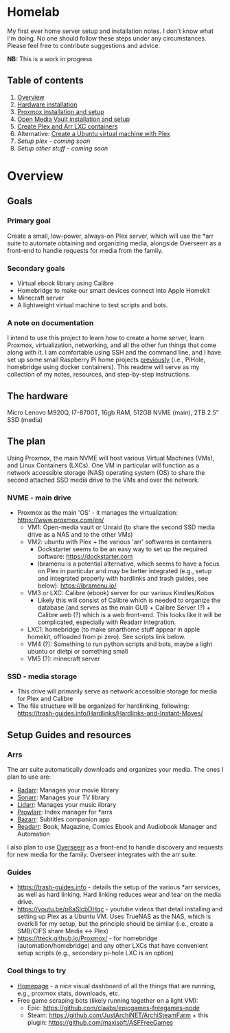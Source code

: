 # Homelab
My first ever home server setup and installation notes. I don't know what I'm doing. No one should follow these steps under any circumstances. Please feel free to contribute suggestions and advice.

**NB:** This is a work in progress

## Table of contents

1. [Overview](##Overview])
2. [Hardware installation](Hardware.md/#Hardware)
3. [Proxmox installation and setup](Proxmox.md/#Proxmox)
4. [Open Media Vault installation and setup](OMV.md)
5. [Create Plex and Arr LXC containers](PlexLXC.md)
6. Alternative: [Create a Ubuntu virtual machine with Plex](UbuntuVM.md)
7. *Setup plex - coming soon*
8. *Setup other stuff - coming soon*

# Overview

## Goals

### Primary goal

Create a small, low-power, always-on Plex server, which will use the *arr suite to automate obtaining and organizing media, alongside Overseerr as a front-end to handle requests for media from the family. 

### Secondary goals

- Virtual ebook library using Calibre 
- Homebridge to make our smart devices connect into Apple Homekit
- Minecraft server
- A lightweight virtual machine to test scripts and bots.

### A note on documentation

I intend to use this project to learn how to create a home server, learn Proxmox, virtualization, networking, and all the other fun things that come along with it. I am comfortable using SSH and the command line, and I have set up some small Raspberry Pi home projects [previously](https://github.com/mgrimace/PiHole-Wireguard-and-Homebridge-on-Raspberry-Pi-Zero-2) (i.e., PiHole, homebridge using docker containers). This readme will serve as my collection of my notes, resources, and step-by-step instructions. 

## The hardware

Micro Lenovo M920Q, I7-8700T, 16gb RAM, 512GB NVME (main), 2TB 2.5" SSD (media)

## The plan

Using Proxmox, the main NVME will host various Virtual Machines (VMs), and Linux Containers (LXCs). One VM in particular will function as a network accessible storage (NAS) operating system (OS) to share the second attached SSD media drive to the VMs and over the network. 

### NVME - main drive

- Proxmox as the main 'OS' - it manages the virtualization: https://www.proxmox.com/en/
  - VM1: Open-media vault or Unraid (to share the second SSD media drive as a NAS and to the other VMs) 
  - VM2: ubuntu with Plex + the various 'arr' softwares in containers
    - Dockstarter seems to be an easy way to set up the required software: https://dockstarter.com
    - Ibramenu is a potential alternative, which seems to have a focus on Plex in particular and may be better integrated (e.g., setup and integrated properly with hardlinks and trash guides, see below): https://ibramenu.io/
  - VM3 or LXC: Calibre (ebook) server for our various Kindles/Kobos 
    - Likely this will consist of Calibre which is needed to organize the database (and serves as the main GUI) + Calibre Server (?) + Calibre web (?) which is a web front-end. This looks like it will be complicated, especially with Readarr integration.
  - LXC1: homebridge (to make smarthome stuff appear in apple homekit, offloaded from pi zero). See scripts link below.
  - VM4 (?): Something to run python scripts and bots, maybe a light ubuntu or dietpi or something small 
  - VM5 (?): minecraft server  

### SSD - media storage

- This drive will primarily serve as network accessible storage for media for Plex and Calibre 
- The file structure will be organized for hardlinking, following: https://trash-guides.info/Hardlinks/Hardlinks-and-Instant-Moves/

## Setup Guides and resources

### Arrs 

The arr suite automatically downloads and organizes your media. The ones I plan to use are:

- [Radarr](https://github.com/Radarr/Radarr): Manages your movie library
- [Sonarr](https://github.com/Sonarr/Sonarr): Manages your TV library
- [Lidarr](https://github.com/lidarr/Lidarr): Manages your music ilbrary
- [Prowlarr](https://github.com/Prowlarr/Prowlarr): Index manager for *arrs
- [Bazarr](https://www.bazarr.media): Subtitles companion app
- [Readarr](https://github.com/Readarr/Readarr): Book, Magazine, Comics Ebook and Audiobook Manager and Automation

I also plan to use [Overseerr](https://overseerr.dev) as a front-end to handle discovery and requests for new media for the family. Overseer integrates with the arr suite.

### Guides

- https://trash-guides.info - details the setup of the various *arr services, as well as hard linking. Hard linking reduces wear and tear on the media drive. 
- https://youtu.be/p6aSlcbDHqc - youtube videos that detail installing and setting up Plex as a Ubuntu VM. Uses TrueNAS as the NAS, which is overkill for my setup, but the principle should be similar (i.e., create a SMB/CIFS share Media <-> Plex)
- https://tteck.github.io/Proxmox/ - for homebridge (automation/homebridge) and any other LXCs that have convenient setup scripts (e.g., secondary pi-hole LXC is an option)

### Cool things to try

- [Homepage](https://gethomepage.dev/en/installation/) - a nice visual dashboard of all the things that are running, e.g., proxmox stats, downloads, etc. 
- Free game scraping bots (likely running together on a light VM):
  - Epic: https://github.com/claabs/epicgames-freegames-node
  - Steam: https://github.com/JustArchiNET/ArchiSteamFarm + this plugin: https://github.com/maxisoft/ASFFreeGames



